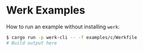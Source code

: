 # Werk Examples

How to run an example without installing `werk`:

```sh
$ cargo run -p werk-cli -- -f examples/c/Werkfile
# Build output here
```
